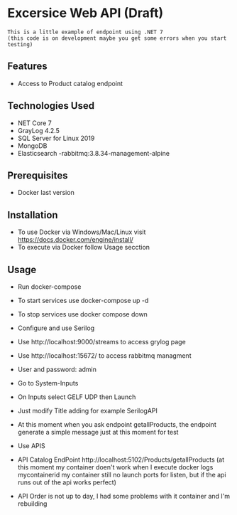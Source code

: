 # Excersice Web API (Draft)

    This is a little example of endpoint using .NET 7 
    (this code is on development maybe you get some errors when you start testing)

## Features

- Access to Product catalog endpoint

## Technologies Used

- NET Core 7
- GrayLog 4.2.5
- SQL Server for Linux 2019
- MongoDB
- Elasticsearch
-rabbitmq:3.8.34-management-alpine

## Prerequisites

- Docker last version

## Installation

  - To use Docker via Windows/Mac/Linux visit https://docs.docker.com/engine/install/
  - To execute via Docker follow Usage secction

## Usage

- Run docker-compose
-   To start services use docker-compose up -d 
-   To stop services use docker compose down  

- Configure and use Serilog  
- Use http://localhost:9000/streams to access grylog page
- Use http://localhost:15672/ to access rabbitmq managment
- User and password: admin
- Go to System-Inputs
- On Inputs select GELF UDP then Launch
- Just modify Title adding for example SerilogAPI 
- At this moment when you ask endpoint getallProducts, the endpoint generate a simple message just at this moment for test

- Use APIS
- API Catalog EndPoint http://localhost:5102/Products/getallProducts (at this moment my container doen't work when I execute docker logs mycontainerid my container still no launch ports for listen, but if the api runs out of the api works perfect)
- API Order is not up to day, I had some problems with it container and I'm rebuilding



